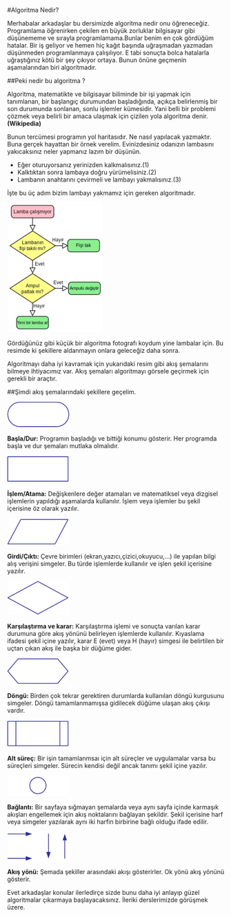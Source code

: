 #Algoritma Nedir?

Merhabalar arkadaşlar bu dersimizde algoritma nedir onu öğreneceğiz. Programlama öğrenirken çekilen en büyük zorluklar bilgisayar gibi düşünememe ve sırayla programlamama.Bunlar benim en çok gördüğüm hatalar. Bir iş geliyor ve hemen hiç kağıt başında uğraşmadan yazmadan düşünmeden programlanmaya çalışılıyor. E tabi sonuçta bolca hatalarla uğraştığınız kötü bir şey çıkıyor ortaya. Bunun önüne geçmenin aşamalarından biri algoritmadır.

##Peki nedir bu algoritma ?

Algoritma, matematikte ve bilgisayar biliminde bir işi yapmak için tanımlanan, bir başlangıç durumundan başladığında, açıkça belirlenmiş bir son durumunda sonlanan, sonlu işlemler kümesidir. Yani belli bir problemi çözmek veya belirli bir amaca ulaşmak için çizilen yola algoritma denir.**(Wikipedia)**

Bunun tercümesi programın yol haritasıdır. Ne nasıl yapılacak yazmaktır. Buna gerçek hayattan bir örnek verelim. Evinizdesiniz odanızın lambasını yakıcaksınız neler yapmanız lazım bir düşünün.

- Eğer oturuyorsanız yerinizden kalkmalısınız.(1)
- Kalktıktan sonra lambaya doğru yürümelisiniz.(2)
- Lambanın anahtarını çevirmeli ve lambayı yakmalısınız.(3)


İşte bu üç adım bizim lambayı yakmamız için gereken algoritmadır.


![0](images/240px-LampFlowchart_tr.svg_-220x300.png)

Gördüğünüz gibi küçük bir algoritma fotografı koydum yine lambalar için. Bu resimde ki şekillere aldanmayın onlara geleceğiz daha sonra.

Algoritmayı daha iyi kavramak için yukarıdaki resim gibi akış şemalarını bilmeye ihtiyacımız var. Akış şemaları algoritmayı görsele geçirmek için gerekli bir araçtır.

##Şimdi akış şemalarındaki şekillere geçelim.

![1](images/as_basla.gif) 

**Başla/Dur:** Programın başladığı ve bittiği konumu gösterir. Her programda başla ve dur şemaları mutlaka olmalıdır.

![2](images/as_islem.gif)

**İşlem/Atama:** Değişkenlere değer atamaları ve matematiksel veya dizgisel işlemlerin yapıldığı aşamalarda kullanılır. İşlem veya işlemler bu şekil içerisine öz olarak yazılır.

![3](images/as_io.gif)

**Girdi/Çıktı:** Çevre birimleri (ekran,yazıcı,çizici,okuyucu,…) ile yapılan bilgi alış verişini simgeler. Bu türde işlemlerde kullanılır ve işlen şekil içerisine yazılır.

![4](images/as_karar.gif)

**Karşılaştırma ve karar:** Karşılaştırma işlemi ve sonuçta varılan karar durumuna göre akış yönünü belirleyen işlemlerde kullanılır. Kıyaslama ifadesi şekil içine yazılır, karar E (evet) veya H (hayır) simgesi ile belirtilen bir uçtan çıkan akış ile başka bir düğüme gider.

![5](images/as_dongu.gif)

**Döngü:** Birden çok tekrar gerektiren durumlarda kullanılan döngü kurgusunu simgeler. Döngü tamamlanmamışsa gidilecek düğüme ulaşan akış çıkışı vardır.

![6](images/as_altsurec.gif)

**Alt süreç:** Bir işin tamamlanmsaı için alt süreçler ve uygulamalar varsa bu süreçleri simgeler. Sürecin kendisi değil ancak tanımı şekil içine yazılır.

![6](images/as_baglanti.gif)

**Bağlantı:** Bir sayfaya sığmayan şemalarda veya aynı sayfa içinde karmaşık akışları engellemek için akış noktalarını bağlayan şekildir. Şekil içerisine harf veya simgeler yazılarak aynı iki harfin birbirine bağlı olduğu ifade edilir.

![7](images/as_akis.gif)

**Akış yönü:** Şemada şekiller arasındaki akışı gösterirler. Ok yönü akış yönünü gösterir.

 
Evet arkadaşlar konular ilerledirçe sizde bunu daha iyi anlayıp güzel algoritmalar çıkarmaya başlayacaksınız. İleriki derslerimizde görüşmek üzere.
